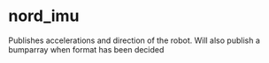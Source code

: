 # nord_imu
Publishes accelerations and direction of the robot.
Will also publish a bumparray when format has been decided
